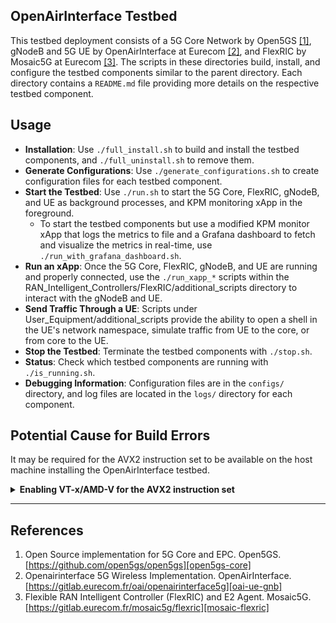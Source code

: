 ## OpenAirInterface Testbed

This testbed deployment consists of a 5G Core Network by Open5GS [[1]][open5gs-core], gNodeB and 5G UE by OpenAirInterface at Eurecom [[2]][oai-ue-gnb], and FlexRIC by Mosaic5G at Eurecom [[3]][mosaic-flexric]. The scripts in these directories build, install, and configure the testbed components similar to the parent directory. Each directory contains a `README.md` file providing more details on the respective testbed component.

## Usage

- **Installation**: Use `./full_install.sh` to build and install the testbed components, and `./full_uninstall.sh` to remove them.
- **Generate Configurations**: Use `./generate_configurations.sh` to create configuration files for each testbed component.
- **Start the Testbed**: Use `./run.sh` to start the 5G Core, FlexRIC, gNodeB, and UE as background processes, and KPM monitoring xApp in the foreground.
  - To start the testbed components but use a modified KPM monitor xApp that logs the metrics to file and a Grafana dashboard to fetch and visualize the metrics in real-time, use `./run_with_grafana_dashboard.sh`.
- **Run an xApp**: Once the 5G Core, FlexRIC, gNodeB, and UE are running and properly connected, use the `./run_xapp_*` scripts within the RAN_Intelligent_Controllers/FlexRIC/additional_scripts directory to interact with the gNodeB and UE.
- **Send Traffic Through a UE**: Scripts under User_Equipment/additional_scripts provide the ability to open a shell in the UE's network namespace, simulate traffic from UE to the core, or from core to the UE.
- **Stop the Testbed**: Terminate the testbed components with `./stop.sh`.
- **Status**: Check which testbed components are running with `./is_running.sh`.
- **Debugging Information**: Configuration files are in the `configs/` directory, and log files are located in the `logs/` directory for each component.

## Potential Cause for Build Errors
It may be required for the AVX2 instruction set to be available on the host machine installing the OpenAirInterface testbed.

<details>
  <summary><b>Enabling VT-x/AMD-V for the AVX2 instruction set</b></summary>
  <hr>
  When running a VM to build OpenAirInterface5G, compilation errors may occur if not using VT-x/AMD-V due to an unsupported AVX2 instruction set. In VirtualBox, the lower right corner will show a "V" icon if using VT-x/AMD-V, otherwise, it will show a turtle icon. Additionally, AVX2 support can be verified by checking that `cat /proc/cpuinfo | grep avx2` is not empty. The following steps can be taken to ensure that VT-x/AMD-V is enabled in a VirtualBox VM.
  
  - **CPU Virtualization Support**: Look up if the CPU model supports virtualization and ensure that it is enabled in the BIOS.
  - **Disable Hyper-V**: Hyper-V may prevent VT-x/AMD-V from being enabled. If using Windows, the following options should be unchecked in the "Turn Windows features on or off" settings: "Hyper-V", "Windows Hypervisor Platform", and "Virtual Machine Platform". If a change is made, a reboot is required.
  - **VirtualBox**: From the VirtualBox Manager, select the VM and click the "Information" tab. Look for "Acceleration: VT-x/AMD-V".
    - If the VM shows this but the AVX2 instruction set is still disabled, then disabling core isolation is a potential reason. Please exercise extreme caution as it is not advised to disable core isolation. However, it can be disabled in the "Windows Security" settings by unchecking "Memory Integrity" and rebooting.
  - If `cat /proc/cpuinfo | grep avx2` is not empty, then OpenAirInterface should be able to build without issues.
</details>

---

## References

1. Open Source implementation for 5G Core and EPC. Open5GS. [https://github.com/open5gs/open5gs][open5gs-core]
2. Openairinterface 5G Wireless Implementation. OpenAirInterface. [https://gitlab.eurecom.fr/oai/openairinterface5g][oai-ue-gnb]
3. Flexible RAN Intelligent Controller (FlexRIC) and E2 Agent. Mosaic5G. [https://gitlab.eurecom.fr/mosaic5g/flexric][mosaic-flexric]

<!-- References -->

[open5gs-core]: https://github.com/open5gs/open5gs
[oai-ue-gnb]: https://gitlab.eurecom.fr/oai/openairinterface5g
[mosaic-flexric]: https://gitlab.eurecom.fr/mosaic5g/flexric
[ts3191-3gpp]: https://portal.3gpp.org/desktopmodules/Specifications/SpecificationDetails.aspx?specificationId=3191
[ts3219-3gpp]: https://portal.3gpp.org/desktopmodules/Specifications/SpecificationDetails.aspx?specificationId=3219
[ts3223-3gpp]: https://portal.3gpp.org/desktopmodules/Specifications/SpecificationDetails.aspx?specificationId=3223
